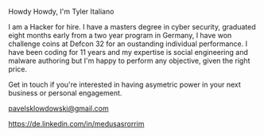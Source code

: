 Howdy Howdy, I'm Tyler Italiano

I am a Hacker for hire. I have a masters degree in cyber security, graduated eight months early from a two year program in Germany, I have won challenge coins at Defcon 32 for an oustanding individual performance. I have been coding for 11 years and my expertise is social engineering and malware authoring but I'm happy to perform any objective, given the right price.

Get in touch if you're interested in having asymetric power in your next business or personal engagement.

pavelsklowdowski@gmail.com

https://de.linkedin.com/in/medusasrorrim
